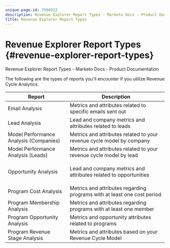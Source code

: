 ```yaml
---
unique-page-id: 7504922
description: Revenue Explorer Report Types - Marketo Docs - Product Documentation
title: Revenue Explorer Report Types
---
```


# Revenue Explorer Report Types {#revenue-explorer-report-types}

Revenue Explorer Report Types - Marketo Docs - Product Documentation

The following are the types of reports you'll encounter if you utilize Revenue Cycle Analytics.

<table class="confluenceTable"> 
 <thead> 
  <tr> 
   <th>Report</th> 
   <th>Description</th> 
  </tr> 
 </thead> 
 <tbody> 
  <tr> 
   <td>Email Analysis</td> 
   <td>Metrics and attributes related to specific emails sent out</td> 
  </tr> 
  <tr> 
   <td>Lead Analysis</td> 
   <td>Lead and company metrics and attributes related to leads</td> 
  </tr> 
  <tr> 
   <td>Model Performance Analysis (Companies)</td> 
   <td>Metrics and attributes related to your revenue cycle model by company</td> 
  </tr> 
  <tr> 
   <td>Model Performance Analysis (Leads)</td> 
   <td>Metrics and attributes related to your revenue cycle model by lead</td> 
  </tr> 
  <tr> 
   <td>Opportunity Analysis</td> 
   <td><p>Lead and company&nbsp;metrics and attributes related to opportunities</p></td> 
  </tr> 
  <tr> 
   <td>Program Cost Analysis</td> 
   <td>Metrics and attributes regarding programs with at least one cost period</td> 
  </tr> 
  <tr> 
   <td>Program Membership Analysis</td> 
   <td>Metrics and attributes&nbsp;regarding programs with at least one member</td> 
  </tr> 
  <tr> 
   <td>Program Opportunity Analysis</td> 
   <td>Metrics and opportunity attributes related to programs</td> 
  </tr> 
  <tr> 
   <td>Program Revenue Stage Analysis</td> 
   <td>Metrics and attributes based on your Revenue Cycle Model</td> 
  </tr> 
 </tbody> 
</table>

